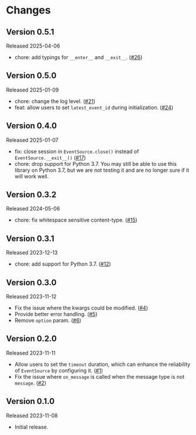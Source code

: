 # Changes

## Version 0.5.1

Released 2025-04-06

- chore: add typings for `__enter__` and `__exit__`. ([#26](https://github.com/overcat/requests-sse/pull/26))

## Version 0.5.0

Released 2025-01-09

- chore: change the log level. ([#21](https://github.com/overcat/requests-sse/pull/21))
- feat: allow users to set `latest_event_id` during initialization. ([#24](https://github.com/overcat/requests-sse/pull/24))

## Version 0.4.0

Released 2025-01-07

- fix: close session in `EventSource.close()` instead of `EventSource.__exit__()` ([#17](https://github.com/overcat/requests-sse/pull/17))
- chore: drop support for Python 3.7. You may still be able to use this library on Python 3.7, but we are not testing it and are no longer sure if it will work well.

## Version 0.3.2

Released 2024-05-06

- chore: fix whitespace sensitive content-type. ([#15](https://github.com/overcat/requests-sse/pull/15))

## Version 0.3.1

Released 2023-12-13

- chore: add support for Python 3.7. ([#12](https://github.com/overcat/requests-sse/pull/12))

## Version 0.3.0

Released 2023-11-12

- Fix the issue where the kwargs could be modified. ([#4](https://github.com/overcat/requests-sse/pull/4))
- Provide better error handling. ([#5](https://github.com/overcat/requests-sse/pull/5))
- Remove `option` param. ([#6](https://github.com/overcat/requests-sse/pull/6))

## Version 0.2.0

Released 2023-11-11

- Allow users to set the `timeout` duration, which can enhance the reliability of `EventSource` by configuring
  it. ([#1](https://github.com/overcat/requests-sse/pull/1))
- Fix the issue where `on_message` is called when the message type is
  not `message`. ([#2](https://github.com/overcat/requests-sse/pull/2))

## Version 0.1.0

Released 2023-11-08

- Initial release.
